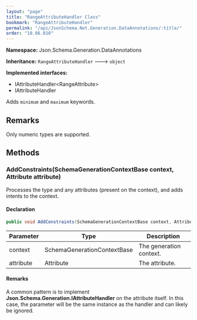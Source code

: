 ```yaml
---
layout: "page"
title: "RangeAttributeHandler Class"
bookmark: "RangeAttributeHandler"
permalink: "/api/JsonSchema.Net.Generation.DataAnnotations/:title/"
order: "10.06.010"
---
```

**Namespace:** Json.Schema.Generation.DataAnnotations

**Inheritance:**
`RangeAttributeHandler`
 🡒 
`object`

**Implemented interfaces:**

- IAttributeHandler\<RangeAttribute\>
- IAttributeHandler

Adds `minimum` and `maximum` keywords.

## Remarks

Only numeric types are supported.

## Methods

### AddConstraints(SchemaGenerationContextBase context, Attribute attribute)

Processes the type and any attributes (present on the context), and adds
intents to the context.

#### Declaration

```c#
public void AddConstraints(SchemaGenerationContextBase context, Attribute attribute)
```

| Parameter | Type | Description |
|---|---|---|
| context | SchemaGenerationContextBase | The generation context. |
| attribute | Attribute | The attribute. |


#### Remarks

A common pattern is to implement **Json.Schema.Generation.IAttributeHandler** on the
attribute itself.  In this case, the <paramref name="attribute" /> parameter
will be the same instance as the handler and can likely be ignored.


